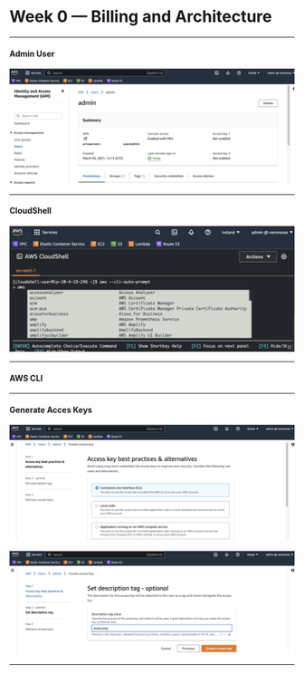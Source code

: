 # Week 0 — Billing and Architecture

**************************************

#### **Admin User**
![Alt text](../_docs/assets/admin-user.png)

**************************************

#### **CloudShell**
![Alt text](../_docs/assets/clousshell-screenshot.png)

**************************************

#### **AWS CLI**


**************************************

#### **Generate Acces Keys**
![Alt text](../_docs/assets/generate-access-keys-01.png)

![Alt text](../_docs/assets/generate-access-keys-02.png)

**************************************

